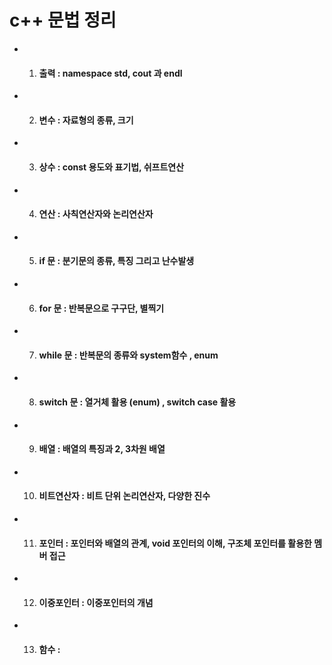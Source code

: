 # c++ 문법 정리

- 1. #### 출력 : namespace std, cout 과 endl

- 2. #### 변수 : 자료형의 종류, 크기

- 3. #### 상수 : const 용도와 표기법, 쉬프트연산

- 4. #### 연산 : 사칙연산자와 논리연산자

- 5. #### if 문 : 분기문의 종류, 특징 그리고 난수발생

- 6. #### for 문 : 반복문으로 구구단, 별찍기

- 7. #### while 문 : 반복문의 종류와 system함수 , enum

- 8. #### switch 문 : 열거체 활용 (enum) , switch case 활용

- 9. #### 배열 : 배열의 특징과 2, 3차원 배열

- 10. #### 비트연산자 : 비트 단위 논리연산자, 다양한 진수

- 11. #### 포인터 : 포인터와 배열의 관계, void 포인터의 이해, 구조체 포인터를 활용한 멤버 접근

- 12. #### 이중포인터 : 이중포인터의 개념

- 13. #### 함수 :
